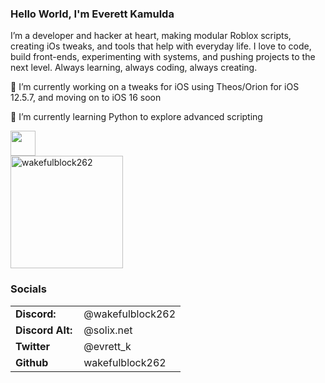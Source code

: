 <link rel="stylesheet" type='text/css' href="https://cdn.jsdelivr.net/gh/devicons/devicon@latest/devicon.min.css" />

### Hello World, I'm Everett Kamulda

I’m a developer and hacker at heart, making modular Roblox scripts, creating iOs tweaks, and tools that help with everyday life. I love to code, build front-ends, experimenting with systems, and pushing projects to the next level. Always learning, always coding, always creating. 


🔭 I’m currently working on a tweaks for iOS using Theos/Orion for iOS 12.5.7, and moving on to iOS 16 soon

🌱 I’m currently learning Python to explore advanced scripting

<tr>
    <td style="font-weight: bold; padding-right: 10px; vertical-align: center; border: none;"></td>
    <td><img height="40" src="https://skillicons.dev/icons?i=swift,c,lua,cpp,cs,net,python,nodejs"/></td>
</tr>

<div align="left">
  <a href="https://github.com/wakefulblock262">
    <img height="180em" src="https://github-readme-stats.vercel.app/api?username=wakefulblock262&show_icons=true&locale=en&layout=compact&theme=dark" alt="wakefulblock262"/>
  </a>
</div>

<h3 align="left">Socials</h3>
<table>
    <tr>
        <td style="font-weight: bold; padding-right: 10px; vertical-align: center; border: none;">Discord:</td>
        <td>@wakefulblock262</td>
    </tr>
    <tr>
        <td style="font-weight: bold; padding-right: 10px; vertical-align: center; border: none;">Discord Alt:</td>
        <td>@solix.net</td>
    </tr>
    <tr>
        <td style="font-weight: bold; padding-right: 10px; vertical-align: center; border: none;">Twitter</td>
        <td>@evrett_k</td>
    </tr>
    <tr>
        <td style="font-weight: bold; padding-right: 10px; vertical-align: center; border: none;">Github</td>
        <td>wakefulblock262</td>
    </tr>
</table>
